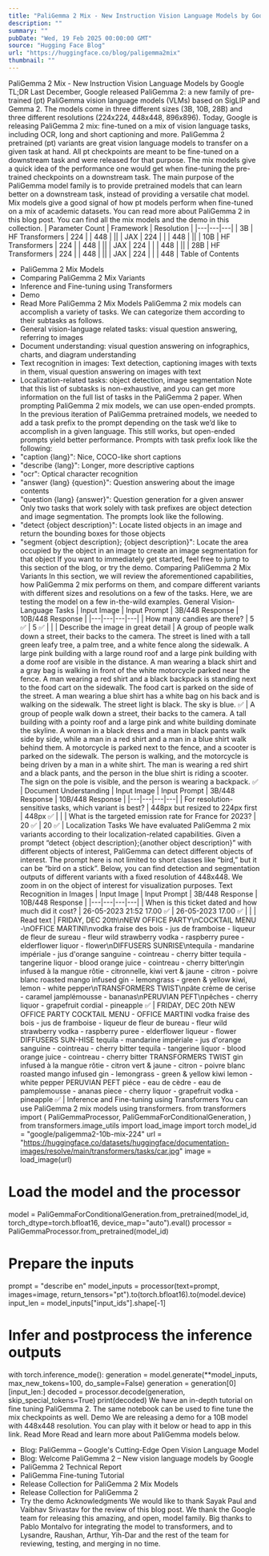 ```yaml
---
title: "PaliGemma 2 Mix - New Instruction Vision Language Models by Google"
description: ""
summary: ""
pubDate: "Wed, 19 Feb 2025 00:00:00 GMT"
source: "Hugging Face Blog"
url: "https://huggingface.co/blog/paligemma2mix"
thumbnail: ""
---
```


PaliGemma 2 Mix - New Instruction Vision Language Models by Google
TL;DR
Last December, Google released PaliGemma 2: a new family of pre-trained (pt) PaliGemma vision language models (VLMs) based on SigLIP and Gemma 2. The models come in three different sizes (3B, 10B, 28B) and three different resolutions (224x224, 448x448, 896x896).
Today, Google is releasing PaliGemma 2 mix: fine-tuned on a mix of vision language tasks, including OCR, long and short captioning and more.
PaliGemma 2 pretrained (pt) variants are great vision language models to transfer on a given task at hand. All pt checkpoints are meant to be fine-tuned on a downstream task and were released for that purpose.
The mix models give a quick idea of the performance one would get when fine-tuning the pre-trained checkpoints on a downstream task. The main purpose of the PaliGemma model family is to provide pretrained models that can learn better on a downstream task, instead of providing a versatile chat model. Mix models give a good signal of how pt models perform when fine-tuned on a mix of academic datasets.
You can read more about PaliGemma 2 in this blog post.
You can find all the mix models and the demo in this collection.
| Parameter Count | Framework | Resolution |
|---|---|---|
| 3B | HF Transformers | 224 |
| 448 | ||
| JAX | 224 | |
| 448 | ||
| 10B | HF Transformers | 224 |
| 448 | ||
| JAX | 224 | |
| 448 | ||
| 28B | HF Transformers | 224 |
| 448 | ||
| JAX | 224 | |
| 448 |
Table of Contents
- PaliGemma 2 Mix Models
- Comparing PaliGemma 2 Mix Variants
- Inference and Fine-tuning using Transformers
- Demo
- Read More
PaliGemma 2 Mix Models
PaliGemma 2 mix models can accomplish a variety of tasks. We can categorize them according to their subtasks as follows.
- General vision-language related tasks: visual question answering, referring to images
- Document understanding: visual question answering on infographics, charts, and diagram understanding
- Text recognition in images: Text detection, captioning images with texts in them, visual question answering on images with text
- Localization-related tasks: object detection, image segmentation
Note that this list of subtasks is non-exhaustive, and you can get more information on the full list of tasks in the PaliGemma 2 paper.
When prompting PaliGemma 2 mix models, we can use open-ended prompts. In the previous iteration of PaliGemma pretrained models, we needed to add a task prefix to the prompt depending on the task we’d like to accomplish in a given language. This still works, but open-ended prompts yield better performance. Prompts with task prefix look like the following:
- "caption {lang}": Nice, COCO-like short captions
- "describe {lang}": Longer, more descriptive captions
- "ocr": Optical character recognition
- "answer {lang} {question}": Question answering about the image contents
- "question {lang} {answer}": Question generation for a given answer
Only two tasks that work solely with task prefixes are object detection and image segmentation. The prompts look like the following.
- "detect {object description}": Locate listed objects in an image and return the bounding boxes for those objects
- "segment {object description}; {object description}": Locate the area occupied by the object in an image to create an image segmentation for that object
If you want to immediately get started, feel free to jump to this section of the blog, or try the demo.
Comparing PaliGemma 2 Mix Variants
In this section, we will review the aforementioned capabilities, how PaliGemma 2 mix performs on them, and compare different variants with different sizes and resolutions on a few of the tasks. Here, we are testing the model on a few in-the-wild examples.
General Vision-Language Tasks
| Input Image | Input Prompt | 3B/448 Response | 10B/448 Response |
|---|---|---|---|
| How many candies are there? | 5 ✅ | 5 ✅ | |
| Describe the image in great detail | A group of people walk down a street, their backs to the camera. The street is lined with a tall green leafy tree, a palm tree, and a white fence along the sidewalk. A large pink building with a large round roof and a large pink building with a dome roof are visible in the distance. A man wearing a black shirt and a gray bag is walking in front of the white motorcycle parked near the fence. A man wearing a red shirt and a black backpack is standing next to the food cart on the sidewalk. The food cart is parked on the side of the street. A man wearing a blue shirt has a white bag on his back and is walking on the sidewalk. The street light is black. The sky is blue. ✅ | A group of people walk down a street, their backs to the camera. A tall building with a pointy roof and a large pink and white building dominate the skyline. A woman in a black dress and a man in black pants walk side by side, while a man in a red shirt and a man in a blue shirt walk behind them. A motorcycle is parked next to the fence, and a scooter is parked on the sidewalk. The person is walking, and the motorcycle is being driven by a man in a white shirt. The man is wearing a red shirt and a black pants, and the person in the blue shirt is riding a scooter. The sign on the pole is visible, and the person is wearing a backpack. ✅ |
Document Understanding
| Input Image | Input Prompt | 3B/448 Response | 10B/448 Response |
|---|---|---|---|
| For resolution-sensitive tasks, which variant is best? | 448px but resized to 224px first | 448px ✅ | |
| What is the targeted emission rate for France for 2023? | 20 ✅ | 20 ✅ |
Localization Tasks
We have evaluated PaliGemma 2 mix variants according to their localization-related capabilities. Given a prompt “detect {object description};{another object description}” with different objects of interest, PaliGemma can detect different objects of interest. The prompt here is not limited to short classes like “bird,” but it can be “bird on a stick”.
Below, you can find detection and segmentation outputs of different variants with a fixed resolution of 448x448. We zoom in on the object of interest for visualization purposes.
Text Recognition in Images
| Input Image | Input Prompt | 3B/448 Response | 10B/448 Response |
|---|---|---|---|
| When is this ticket dated and how much did it cost? |
26-05-2023 21:52 17.00 ✅ |
26-05-2023 17.00 ✅ | |
| Read text | FRIDAY, DEC 20th\nNEW OFFICE PARTY\nCOCKTAIL MENU -\nOFFICE MARTINI\nvodka fraise des bois - jus de framboise - liqueur de fleur de sureau - fleur wild strawberry vodka - raspberry puree - elderflower liquor - flower\nDIFFUSERS SUNRISE\ntequila - mandarine impériale - jus d'orange sanguine - cointreau - cherry bitter tequila - tangerine liquor - blood orange juice - cointreau - cherry bitter\ngin infused à la mangue rôtie - citronnelle, kiwi vert & jaune - citron - poivre blanc roasted mango infused gin - lemongrass - green & yellow kiwi, lemon - white pepper\nTRANSFORMERS TWIST\npâte crème de cerise - caramel jamplémousse - bananas\nPERUVIAN PEFT\npêches - cherry liquor - grapefruit cordial - pineapple ✅ | FRIDAY, DEC 20th NEW OFFICE PARTY COCKTAIL MENU - OFFICE MARTINI vodka fraise des bois - jus de framboise - liqueur de fleur de bureau - fleur wild strawberry vodka - raspberry puree - elderflower liqueur - flower DIFFUSERS SUN-HISE tequila - mandarine impériale - jus d'orange sanguine - cointreau - cherry bitter tequila - tangerine liquor - blood orange juice - cointreau - cherry bitter TRANSFORMERS TWIST gin infused à la mangue rôtie - citron vert & jaune - citron - poivre blanc roasted mango infused gin - lemongrass - green & yellow kiwi lemon - white pepper PERUVIAN PEFT piéce - eau de cèdre - eau de pamplemousse - ananas piece - cherry liquor - grapefruit vodka - pineapple ✅ |
Inference and Fine-tuning using Transformers
You can use PaliGemma 2 mix models using transformers.
from transformers import (
PaliGemmaProcessor,
PaliGemmaForConditionalGeneration,
)
from transformers.image_utils import load_image
import torch
model_id = "google/paligemma2-10b-mix-224"
url = "https://huggingface.co/datasets/huggingface/documentation-images/resolve/main/transformers/tasks/car.jpg"
image = load_image(url)
# Load the model and the processor
model = PaliGemmaForConditionalGeneration.from_pretrained(model_id, torch_dtype=torch.bfloat16, device_map="auto").eval()
processor = PaliGemmaProcessor.from_pretrained(model_id)
# Prepare the inputs
prompt = "describe en"
model_inputs = processor(text=prompt, images=image, return_tensors="pt").to(torch.bfloat16).to(model.device)
input_len = model_inputs["input_ids"].shape[-1]
# Infer and postprocess the inference outputs
with torch.inference_mode():
generation = model.generate(**model_inputs, max_new_tokens=100, do_sample=False)
generation = generation[0][input_len:]
decoded = processor.decode(generation, skip_special_tokens=True)
print(decoded)
We have an in-depth tutorial on fine tuning PaliGemma 2. The same notebook can be used to fine tune the mix checkpoints as well.
Demo
We are releasing a demo for a 10B model with 448x448 resolution. You can play with it below or head to app in this link.
Read More
Read and learn more about PaliGemma models below.
- Blog: PaliGemma – Google's Cutting-Edge Open Vision Language Model
- Blog: Welcome PaliGemma 2 – New vision language models by Google
- PaliGemma 2 Technical Report
- PaliGemma Fine-tuning Tutorial
- Release Collection for PaliGemma 2 Mix Models
- Release Collection for PaliGemma 2
- Try the demo
Acknowledgments
We would like to thank Sayak Paul and Vaibhav Srivastav for the review of this blog post. We thank the Google team for releasing this amazing, and open, model family.
Big thanks to Pablo Montalvo for integrating the model to transformers, and to Lysandre, Raushan, Arthur, Yih-Dar and the rest of the team for reviewing, testing, and merging in no time.